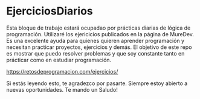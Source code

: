 # EjerciciosDiarios

Esta bloque de trabajo estará ocupadao por prácticas diarias de lógica de programación.
Utilizaré los ejericicios publicados en la página de MureDev.
Es una excelente ayuda para quienes quieren aprender programación y necesitan practicar proyectos, ejercicios y demás.
El objetivo de este repo es mostrar que puedo resolver problemas y que soy constante tanto en prácticar como en estudiar programación.

https://retosdeprogramacion.com/ejercicios/

Si estás leyendo esto, te agradezco por pasarte. 
Siempre estoy abierto a nuevas oportunidades. 
Te mando un Saludo!
